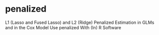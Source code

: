 # penalized
L1 (Lasso and Fused Lasso) and L2 (Ridge) Penalized Estimation in GLMs and in the Cox Model Use penalized With (In) R Software
